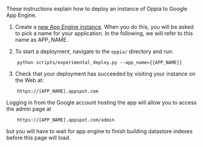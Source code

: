 These instructions explain how to deploy an instance of Oppia to Google App Engine.

1. Create a [new App Engine instance](https://appengine.google.com/). When you do this, you will be asked to pick a name for your application. In the following, we will refer to this name as APP_NAME.

2. To start a deployment, navigate to the `oppia/` directory and run:
  ```
      python scripts/experimental_deploy.py --app_name={{APP_NAME}}
  ```

3. Check that your deployment has succeeded by visiting your instance on the Web at:
  ```
      https://[APP_NAME].appspot.com
  ```
Logging in from the Google account hosting the app will allow you to access the admin page at   
  ```
      https://[APP_NAME].appspot.com/admin
  ``` 
but you will have to wait for app engine to finish building datastore indexes before this page will load.
